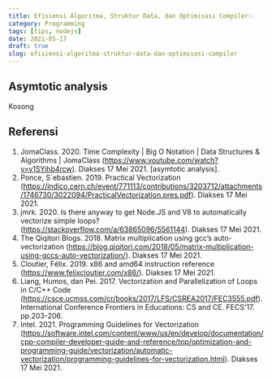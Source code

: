 ```yaml
---
title: Efisiensi Algoritma, Struktur Data, dan Optimisasi Compiler💥
category: Programming
tags: [tips, nodejs]
date: 2021-05-17
draft: true
slug: efisiensi-algoritma-struktur-data-dan-optimisasi-compiler
---
```


## Asymtotic analysis

Kosong

## Referensi

1. JomaClass. 2020. Time Complexity | Big O Notation | Data Structures & Algorithms | JomaClass
   (<https://www.youtube.com/watch?v=v1SYihb4rcw>). Diakses 17 Mei 2021. [asymtotic analysis].
2. Ponce, S´ebastien. 2019. Practical Vectorization
   (<https://indico.cern.ch/event/771113/contributions/3203712/attachments/1746730/3022094/PracticalVectorization.pres.pdf>).
   Diakses 17 Mei 2021.
3. jmrk. 2020. Is there anyway to get Node.JS and V8 to automatically vectorize simple loops?
   (<https://stackoverflow.com/a/63865096/5561144>). Diakses 17 Mei 2021.
4. The Qiqitori Blogs. 2018. Matrix multiplication using gcc’s auto-vectorization
   (<https://blog.qiqitori.com/2018/05/matrix-multiplication-using-gccs-auto-vectorization/>). Diakses 17 Mei 2021.
5. Cloutier, Félix. 2019. x86 and amd64 instruction reference (<https://www.felixcloutier.com/x86/>). Diakses 17 Mei 2021.
6. Liang, Humos, dan Pei. 2017. Vectorization and Parallelization of Loops in C/C++ Code
   (<https://csce.ucmss.com/cr/books/2017/LFS/CSREA2017/FEC3555.pdf>). International Conference Frontiers in Educations:
   CS and CE. FECS'17. pp.203-206.
7. Intel. 2021. Programming Guidelines for Vectorization
   (<https://software.intel.com/content/www/us/en/develop/documentation/cpp-compiler-developer-guide-and-reference/top/optimization-and-programming-guide/vectorization/automatic-vectorization/programming-guidelines-for-vectorization.html>).
   Diakses 17 Mei 2021.
